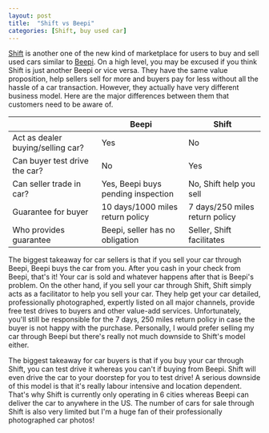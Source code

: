 ```yaml
---
layout: post
title:  "Shift vs Beepi"
categories: [Shift, buy used car]
---
```

[Shift][shift] is another one of the new kind of marketplace for users to buy and sell used cars similar to [Beepi][beepi].  On a high level, you may be excused if you think Shift is just another Beepi or vice versa.  They have the same value proposition, help sellers sell for more and buyers pay for less without all the hassle of a car transaction. However, they actually have very different business model.  Here are the major differences between them that customers need to be aware of.

|                                   | Beepi                              | Shift                          |
|-----------------------------------|------------------------------------|--------------------------------|
| Act as dealer buying/selling car? | Yes                                | No                             |
| Can buyer test drive the car?     | No                                 | Yes                            |
| Can seller trade in car?          | Yes, Beepi buys pending inspection | No, Shift help you sell        |
| Guarantee for buyer               | 10 days/1000 miles return policy   | 7 days/250 miles return policy |
| Who provides guarantee            | Beepi, seller has no obligation    | Seller, Shift facilitates      |

The biggest takeaway for car sellers is that if you sell your car through Beepi, Beepi buys the car from you.  After you cash in your check from Beepi, that's it!  Your car is sold and whatever happens after that is Beepi's problem.  On the other hand, if you sell your car through Shift, Shift simply acts as a facilitator to help you sell your car.  They help get your car detailed, professionally photographed, expertly listed on all major channels, provide free test drives to buyers and other value-add services.  Unfortunately, you'll still be responsible for the 7 days, 250 miles return policy in case the buyer is not happy with the purchase.  Personally, I would prefer selling my car through Beepi but there's really not much downside to Shift's model either.

The biggest takeaway for car buyers is that if you buy your car through Shift, you can test drive it whereas you can't if buying from Beepi.  Shift will even drive the car to your doorstep for you to test drive!  A serious downside of this model is that it's really labour intensive and location dependent.  That's why Shift is currently only operating in 6 cities whereas Beepi can deliver the car to anywhere in the US.  The number of cars for sale through Shift is also very limited but I'm a huge fan of their professionally photographed car photos!


[beepi]: https://www.beepi.com/
[shift]: https://driveshift.com/

